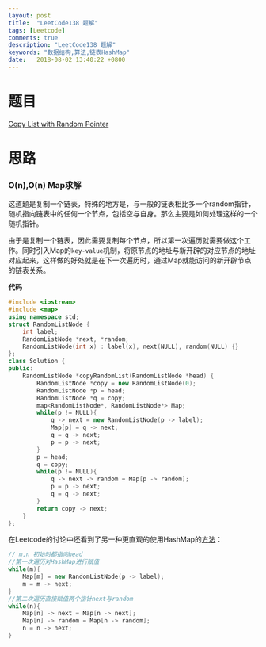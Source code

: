 ```yaml
---
layout: post
title:  "LeetCode138 题解"
tags: [Leetcode]
comments: true
description: "LeetCode138 题解"
keywords: "数据结构,算法,链表HashMap"
date:   2018-08-02 13:40:22 +0800
---
```



# 题目 

[Copy List with Random Pointer](https://leetcode.com/problems/copy-list-with-random-pointer/description/)


# 思路

### O(n),O(n) Map求解

这道题是复制一个链表，特殊的地方是，与一般的链表相比多一个random指针，随机指向链表中的任何一个节点，包括空与自身。那么主要是如何处理这样的一个随机指针。

由于是复制一个链表，因此需要复制每个节点，所以第一次遍历就需要做这个工作。同时引入Map的```key-value```机制，将原节点的地址与新开辟的对应节点的地址对应起来，这样做的好处就是在下一次遍历时，通过Map就能访问的新开辟节点的链表关系。
<!--more-->

**代码**

```c++
#include <iostream>
#include <map>
using namespace std;
struct RandomListNode {
    int label;
    RandomListNode *next, *random;
    RandomListNode(int x) : label(x), next(NULL), random(NULL) {}
};
class Solution {
public:
    RandomListNode *copyRandomList(RandomListNode *head) {
        RandomListNode *copy = new RandomListNode(0);
        RandomListNode *p = head;
        RandomListNode *q = copy;
        map<RandomListNode*, RandomListNode*> Map;
        while(p != NULL){
            q -> next = new RandomListNode(p -> label);
            Map[p] = q -> next;
            q = q -> next;
            p = p -> next;
        }
        p = head;
        q = copy;
        while(p != NULL){
            q -> next -> random = Map[p -> random];
            p = p -> next;
            q = q -> next;
        }
        return copy -> next;
    }
};
```

在Leetcode的讨论中还看到了另一种更直观的使用HashMap的[方法](https://leetcode.com/problems/copy-list-with-random-pointer/discuss/140147/c++-solution-O(n)-in-space-and-O(n)-in-Time)：

```c++
// m,n 初始时都指向head
//第一次遍历对HashMap进行赋值
while(m){
    Map[m] = new RandomListNode(p -> label);
    m = m -> next;
}
//第二次遍历直接赋值两个指针next与random
while(n){
    Map[n] -> next = Map[n -> next];
    Map[n] -> random = Map[n -> random];
    n = n -> next;
}
```





